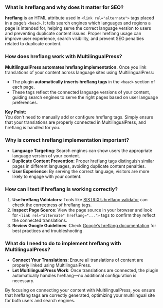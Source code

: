 ### What is hreflang and why does it matter for SEO?

**hreflang** is an HTML attribute used in `<link rel="alternate">` tags placed in a page’s `<head>`. It tells search engines which languages and regions a page is intended for, helping serve the correct language version to users and preventing duplicate content issues. Proper hreflang usage can improve user experience, search visibility, and prevent SEO penalties related to duplicate content.

### How does hreflang work with MultilingualPress?

**MultilingualPress automates hreflang implementation.** Once you link translations of your content across language sites using MultilingualPress:

- The plugin **automatically inserts hreflang tags** in the `<head>` section of each page.
- These tags reflect the connected language versions of your content, guiding search engines to serve the right pages based on user language preferences.

**Key Point:**  
You don't need to manually add or configure hreflang tags. Simply ensure that your translations are properly connected in MultilingualPress, and hreflang is handled for you.

### Why is correct hreflang implementation important?

- **Language Targeting**: Search engines can show users the appropriate language version of your content.
- **Duplicate Content Prevention**: Proper hreflang tags distinguish similar pages in different languages, avoiding duplicate content penalties.
- **User Experience**: By serving the correct language, visitors are more likely to engage with your content.

### How can I test if hreflang is working correctly?

1. **Use hreflang Validators**: Tools like [SISTRIX’s hreflang validator](https://www.sistrix.com/ask-sistrix/hreflang/) can check the correctness of hreflang tags.
2. **Inspect Page Source**: View the page source in your browser and look for `<link rel="alternate" hreflang="...">` tags to confirm they reflect the connected translations.
3. **Review Google Guidelines**: Check [Google’s hreflang documentation](https://developers.google.com/search/docs/advanced/crawling/localized-versions) for best practices and troubleshooting.

### What do I need to do to implement hreflang with MultilingualPress?

- **Connect Your Translations**: Ensure all translations of content are properly linked using MultilingualPress.
- **Let MultilingualPress Work**: Once translations are connected, the plugin automatically handles hreflang—no additional configuration is necessary.

By focusing on connecting your content with MultilingualPress, you ensure that hreflang tags are correctly generated, optimizing your multilingual site for both users and search engines.